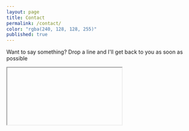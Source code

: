 ```yaml
---
layout: page
title: Contact
permalink: /contact/
color: "rgba(240, 128, 128, 255)"
published: true
---
```


Want to say something? Drop a line and I'll get back to you as soon as possible<br>
<iframe id="kontactr">Sorry, but it seems that your browser does not support iframes.</iframe>
<!-- Do not change the code! -->
<script type="text/javascript"> id = 192111; </script>
<script type="text/javascript">
(function() {
  $(document).ready(function() {
    /*$("#kontactr").load(function () {
      var style = $('<style>label { color:#fff; }</style>');
      //link.attr('rel', 'stylesheet');
      //link.attr('type', 'text/css');
      //link.attr('href', '../css/kontactr.css');
      $('body', window.frames['kontactr'].document).append(style);
      //$(this).append(link);
      alert($(this).name);
    });*/
    $("#kontactr").attr('src', 'http://kontactr.com/xuser/192111/none');
    //src="http://kontactr.com/wp.js"    
  });
})();
</script>
<!-- Do not change the code! -->